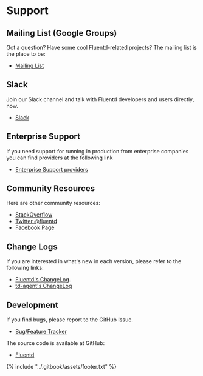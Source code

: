 # Support

## Mailing List \(Google Groups\)

Got a question? Have some cool Fluentd-related projects? The mailing list is the place to be:

* [Mailing List](https://groups.google.com/forum/#!forum/fluentd)

## Slack

Join our Slack channel and talk with Fluentd developers and users directly, now.

* [Slack](https://slack.fluentd.org/)

## Enterprise Support

If you need support for running in production from enterprise companies you can find providers at the following link

* [Enterprise Support providers](https://www.fluentd.org/enterprise_services)

## Community Resources

Here are other community resources:

* [StackOverflow](https://stackoverflow.com/questions/tagged/fluentd?sort=newest)
* [Twitter @fluentd](https://www.twitter.com/fluentd)
* [Facebook Page](https://www.facebook.com/pages/Fluentd-Log-Everything-in-JSON/196064987183037)

## Change Logs

If you are interested in what's new in each version, please refer to the following links:

* [Fluentd's ChangeLog](https://github.com/fluent/fluentd/blob/master/CHANGELOG.md).
* [td-agent's ChangeLog](https://docs.treasuredata.com/display/public/PD/The+td-agent+Change+Log)

## Development

If you find bugs, please report to the GitHub Issue.

* [Bug/Feature Tracker](https://github.com/fluent/fluentd/issues)

The source code is available at GitHub:

* [Fluentd](https://github.com/fluent/fluentd/)

{% include "../.gitbook/assets/footer.txt" %}

